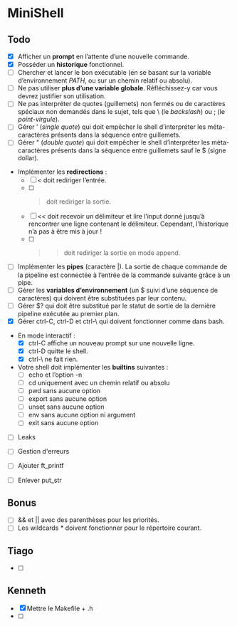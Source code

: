 # MiniShell
## Todo
- [x] Afficher un **prompt** en l’attente d’une nouvelle commande.
- [x] Posséder un **historique** fonctionnel.
- [ ] Chercher et lancer le bon exécutable (en se basant sur la variable d’environnement
*PATH*, ou sur un chemin relatif ou absolu).
- [ ] Ne pas utiliser **plus d’une variable globale**. Réfléchissez-y car vous devrez justifier son utilisation.
- [ ] Ne pas interpréter de quotes (guillemets) non fermés ou de caractères spéciaux non demandés dans le sujet, tels que \ (le *backslash*) ou ; (le *point-virgule*).
- [ ] Gérer ’ (*single quote*) qui doit empêcher le shell d’interpréter les méta-caractères présents dans la séquence entre guillemets.
- [ ] Gérer " (*double quote*) qui doit empêcher le shell d’interpréter les méta-caractères présents dans la séquence entre guillemets sauf le $ (signe dollar).
- Implémenter les **redirections** :
	- [ ] < doit rediriger l’entrée.
	- [ ] > doit rediriger la sortie.
	- [ ] << doit recevoir un délimiteur et lire l’input donné jusqu’à rencontrer une ligne
contenant le délimiteur. Cependant, l’historique n’a pas à être mis à jour !
	- [ ] >> doit rediriger la sortie en mode append.
- [ ] Implémenter les **pipes** (caractère |). La sortie de chaque commande de la pipeline est connectée à l’entrée de la commande suivante grâce à un pipe.
- [ ] Gérer les **variables d’environnement** (un $ suivi d’une séquence de caractères) qui doivent être substituées par leur contenu.
- [ ] Gérer $? qui doit être substitué par le statut de sortie de la dernière pipeline exécutée au premier plan.
- [x] Gérer ctrl-C, ctrl-D et ctrl-\ qui doivent fonctionner comme dans bash.
- En mode interactif :
	- [x] ctrl-C affiche un nouveau prompt sur une nouvelle ligne.
	- [x] ctrl-D quitte le shell.
	- [x] ctrl-\ ne fait rien.
- Votre shell doit implémenter les **builtins** suivantes :
	- [ ] echo et l’option -n
	- [ ] cd uniquement avec un chemin relatif ou absolu
	- [ ] pwd sans aucune option
	- [ ] export sans aucune option
	- [ ] unset sans aucune option
	- [ ] env sans aucune option ni argument
	- [ ] exit sans aucune option
- [ ] Leaks
- [ ] Gestion d'erreurs
- [ ] Ajouter ft_printf
- [ ] Enlever put_str


## Bonus
- [ ] && et || avec des parenthèses pour les priorités.
- [ ] Les wildcards * doivent fonctionner pour le répertoire courant.

## Tiago
- [ ] 

## Kenneth
- [x] Mettre le Makefile + .h
- [ ]

